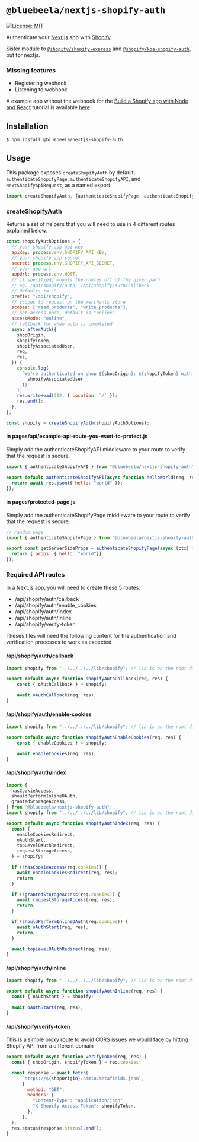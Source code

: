 # `@bluebeela/nextjs-shopify-auth`

[![License: MIT](https://img.shields.io/badge/License-MIT-green.svg)](LICENSE)

Authenticate your [Next.js](https://nextjs.org/) app with [Shopify](https://www.shopify.com/).

Sister module to [`@shopify/shopify-express`](https://www.npmjs.com/package/@shopify/shopify-express) and [`@shopify/koa-shopify-auth`](https://www.npmjs.com/package/@shopify/koa-shopify-auth), but for nextjs.

### Missing features
- Registering webhook
- Listening to webhook

A example app without the webhook for the [Build a Shopify app with Node and React](https://developers.shopify.com/tutorials/build-a-shopify-app-with-node-and-react) tutorial is available [here](https://github.com/bluebeel/nextjs-shopify)



## Installation

```bash
$ npm install @bluebeela/nextjs-shopify-auth
```

## Usage

This package exposes `createShopifyAuth` by default, `authenticateShopifyPage`, `authenticateShopifyAPI`, and `NextShopifyApiRequest`, as a named export.

```js
import createShopifyAuth, {authenticateShopifyPage, authenticateShopifyAPI, NextShopifyApiRequest} from '@bluebeela/nextjs-shopify-auth';
```

### createShopifyAuth

Returns a set of helpers that you will need to use in 4 different routes explained below.

```js
const shopifyAuthOptions = {
  // your shopify app api key
  apiKey: process.env.SHOPIFY_API_KEY,
  // your shopify app secret
  secret: process.env.SHOPIFY_API_SECRET,
  // your app url
  appUrl: process.env.HOST,
  // if specified, mounts the routes off of the given path
  // eg. /api/shopify/auth, /api/shopify/auth/callback
  // defaults to ""
  prefix: "/api/shopify",
  // scopes to request on the merchants store
  scopes: ["read_products", "write_products"],
  // set access mode, default is "online"
  accessMode: "online",
  // callback for when auth is completed
  async afterAuth({
    shopOrigin,
    shopifyToken,
    shopifyAssociatedUser,
    req,
    res,
  }) {
    console.log(
      `We're authenticated on shop ${shopOrigin}: ${shopifyToken} with user ${JSON.stringify(
        shopifyAssociatedUser
      )}`
    );
    res.writeHead(302, { Location: `/` });
    res.end();
  },
};

const shopify = createShopifyAuth(shopifyAuthOptions);
```

#### in pages/api/example-api-route-you-want-to-protect.js
Simply add the authenticateShopifyAPI middleware to your route to verify that the request is secure.

```js
import { authenticateShopifyAPI } from "@bluebeela/nextjs-shopify-auth";

export default authenticateShopifyAPI(async function helloWorld(req, res) {
  return await res.json({ hello: "world" });
});
```

#### in pages/protected-page.js
Simply add the authenticateShopifyPage middleware to your route to verify that the request is secure.

```js
// random page
import { authenticateShopifyPage } from "@bluebeela/nextjs-shopify-auth";

export const getServerSideProps = authenticateShopifyPage(async (ctx) => {
  return { props: { hello: "world"}}
});
```

### Required API routes

In a Next.js app, you will need to create these 5 routes:
 - /api/shopify/auth/callback
 - /api/shopify/auth/enable_cookies
 - /api/shopify/auth/index
 - /api/shopify/auth/inline
 - /api/shopify/verify-token

Theses files will need the following content for the authentication and verification processes to work as expected

#### /api/shopify/auth/callback

```js
import shopify from "../../../../lib/shopify"; // lib is on the root dir

export default async function shopifyAuthCallback(req, res) {
	const { oAuthCallback } = shopify;

	await oAuthCallback(req, res);
}
```

#### /api/shopify/auth/enable-cookies

```js
import shopify from "../../../../lib/shopify"; // lib is on the root dir

export default async function shopifyAuthEnableCookies(req, res) {
	const { enableCookies } = shopify;

	await enableCookies(req, res);
}
```

#### /api/shopify/auth/index

```js
import {
  hasCookieAccess,
  shouldPerformInlineOAuth,
  grantedStorageAccess,
} from "@bluebeela/nextjs-shopify-auth";
import shopify from "../../../../lib/shopify"; // lib is on the root dir

export default async function shopifyAuthIndex(req, res) {
  const {
    enableCookiesRedirect,
    oAuthStart,
    topLevelOAuthRedirect,
    requestStorageAccess,
  } = shopify;

  if (!hasCookieAccess(req.cookies)) {
    await enableCookiesRedirect(req, res);
    return;
  }

  if (!grantedStorageAccess(req.cookies)) {
    await requestStorageAccess(req, res);
    return;
  }

  if (shouldPerformInlineOAuth(req.cookies)) {
    await oAuthStart(req, res);
    return;
  }

  await topLevelOAuthRedirect(req, res);
}

```

#### /api/shopify/auth/inline

```js
import shopify from "../../../../lib/shopify"; // lib is on the root dir

export default async function shopifyAuthInline(req, res) {
  const { oAuthStart } = shopify;

  await oAuthStart(req, res);
}

```

#### /api/shopify/verify-token

This is a simple proxy route to avoid CORS issues we would face by hitting Shopify API from a different domain

```js
export default async function verifyToken(req, res) {
  const { shopOrigin, shopifyToken } = req.cookies;

  const response = await fetch(
      `https://${shopOrigin}/admin/metafields.json`,
      {
        method: "GET",
        headers: {
          "Content-Type": "application/json",
          "X-Shopify-Access-Token": shopifyToken,
        },
      },
  );
  res.status(response.status).end();
}
```
